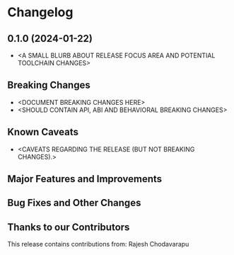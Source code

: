 
# Changelog

## 0.1.0 (2024-01-22)

- \<A SMALL BLURB ABOUT RELEASE FOCUS AREA AND POTENTIAL TOOLCHAIN CHANGES\>

## Breaking Changes

- \<DOCUMENT BREAKING CHANGES HERE\>
- \<SHOULD CONTAIN API, ABI AND BEHAVIORAL BREAKING CHANGES\>

## Known Caveats

- \<CAVEATS REGARDING THE RELEASE (BUT NOT BREAKING CHANGES).\>

## Major Features and Improvements

## Bug Fixes and Other Changes

## Thanks to our Contributors

This release contains contributions from: Rajesh Chodavarapu
